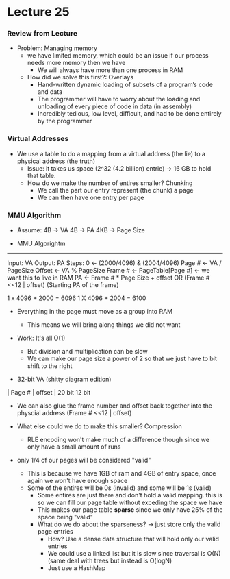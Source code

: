 # Lecture 25

### Review from Lecture

* Problem: Managing memory
  * we have limited memory, which could be an issue if our process needs more memory then we have
    * We will always have more than one process in RAM
  * How did we solve this first?: Overlays
    * Hand-written dynamic loading of subsets of a program’s code and data
    * The programmer will have to worry about the loading and unloading of every piece of code in data (in assembly)
    * Incredibly tedious, low level, difficult, and had to be done entirely by the programmer
   
### Virtual Addresses

* We use a table to do a mapping from a virtual address (the lie) to a physical address (the truth)
  * Issue: it takes us space (2^32 (4.2 billion) entrie) -> 16 GB to hold that table.
  * How do we make the number of entires smaller? Chunking
    * We call the part our entry represent (the chunk) a page
    * We can then have one entry per page
   
### MMU Algorithm
   
* Assume:
  4B -> VA
  4B -> PA
  4KB -> Page Size

* MMU Algorightm
----------------
  Input: VA
  Output: PA
  Steps: 0 <- (2000/4096) & (2004/4096)
  Page # <- VA / PageSize
  Offset <- VA % PageSize
  Frame # <- PageTable[Page #] <- we want this to live in RAM
  PA <- Frame # * Page Size + offset OR (Frame # <<12 | offset)
        (Starting PA of the frame)

1 x 4096 + 2000 = 6096
1 X 4096 + 2004 = 6100

* Everything in the page must move as a group into RAM
  * This means we will bring along things we did not want
* Work: It's all O(1)
  * But division and multiplication can be slow
  * We can make our page size a power of 2 so that we just have to bit shift to the right
 
* 32-bit VA (shitty diagram edition)

|    Page #    | offset |
     20 bit      12 bit

* We can also glue the frame number and offset back together into the physcial address (Frame # <<12 | offset)

* What else could we do to make this smaller? Compression
  * RLE encoding won't make much of a difference though since we only have a small amount of runs 

* only 1/4 of our pages will be considered "valid"
  * This is because we have 1GB of ram and 4GB of entry space, once again we won't have enough space
  * Some of the entires will be 0s (invalid) and some will be 1s (valid)
    * Some entires are just there and don't hold a valid mapping. this is so we can fill our page table without exceding the space we have
    * This makes our page table **sparse** since we only have 25% of the space being "valid"
    * What do we do about the sparseness? -> just store only the valid page entries
      * How? Use a dense data structure that will hold only our valid entries
      * We could use a linked list but it is slow since traversal is O(N) (same deal with trees but instead is O(logN)
      * Just use a HashMap
  
